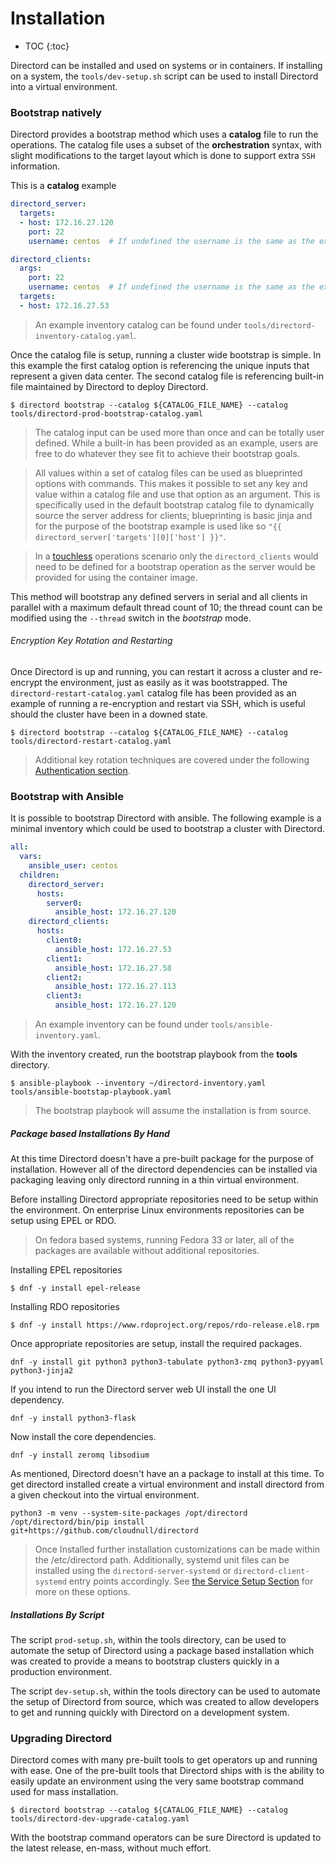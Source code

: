 # Installation

* TOC
{:toc}

Directord can be installed and used on systems or in containers. If installing
on a system, the `tools/dev-setup.sh` script can be used to install Directord
into a virtual environment.

### Bootstrap natively

Directord provides a bootstrap method which uses a **catalog** file to run the
operations. The catalog file uses a subset of the **orchestration** syntax,
with slight modifications to the target layout which is done to support extra
`SSH` information.

This is a **catalog** example

``` yaml
directord_server:
  targets:
  - host: 172.16.27.120
    port: 22
    username: centos  # If undefined the username is the same as the executing user.

directord_clients:
  args:
    port: 22
    username: centos  # If undefined the username is the same as the executing user.
  targets:
  - host: 172.16.27.53
```

> An example inventory catalog can be found under
  `tools/directord-inventory-catalog.yaml`.

Once the catalog file is setup, running a cluster wide bootstrap is simple.
In this example the first catalog option is referencing the unique inputs
that represent a given data center. The second catalog file is referencing
built-in file maintained by Directord to deploy Directord.

``` shell
$ directord bootstrap --catalog ${CATALOG_FILE_NAME} --catalog tools/directord-prod-bootstrap-catalog.yaml
```

> The catalog input can be used more than once and can be totally user
  defined. While a built-in has been provided as an example, users are
  free to do whatever they see fit to achieve their bootstrap goals.

> All values within a set of catalog files can be used as blueprinted options
  with commands. This makes it possible to set any key and value within a catalog
  file and use that option as an argument. This is specifically used in the
  default bootstrap catalog file to dynamically source the server address for
  clients; blueprinting is basic jinja and for the purpose of the bootstrap
  example is used like so `"{{ directord_server['targets'][0]['host'] }}"`.

> In a [touchless](containerization.md#touchless-operations) operations
  scenario only the `directord_clients` would need to be defined for a bootstrap
  operation as the server would be provided for using the container image.

This method will bootstrap any defined servers in serial and all clients in
parallel with a maximum default thread count of 10; the thread count can be
modified using the `--thread` switch in the *bootstrap* mode.

###### Encryption Key Rotation and Restarting

Once Directord is up and running, you can restart it across a cluster and
re-encrypt the environment, just as easily as it was bootstrapped. The
`directord-restart-catalog.yaml` catalog file has been provided as an example of
running a re-encryption and restart via SSH, which is useful should the cluster
have been in a downed state.

``` shell
$ directord bootstrap --catalog ${CATALOG_FILE_NAME} --catalog tools/directord-restart-catalog.yaml
```

> Additional key rotation techniques are covered under the following
  [Authentication section](authentication.md#key-rotation).

### Bootstrap with Ansible

It is possible to bootstrap Directord with ansible. The following example is
a minimal inventory which could be used to bootstrap a cluster with Directord.

``` yaml
all:
  vars:
    ansible_user: centos
  children:
    directord_server:
      hosts:
        server0:
          ansible_host: 172.16.27.120
    directord_clients:
      hosts:
        client0:
          ansible_host: 172.16.27.53
        client1:
          ansible_host: 172.16.27.58
        client2:
          ansible_host: 172.16.27.113
        client3:
          ansible_host: 172.16.27.120
```

> An example inventory can be found under `tools/ansible-inventory.yaml`.

With the inventory created, run the bootstrap playbook from the **tools** directory.

``` shell
$ ansible-playbook --inventory ~/directord-inventory.yaml tools/ansible-bootstap-playbook.yaml
```

> The bootstrap playbook will assume the installation is from source.

##### Package based Installations By Hand

At this time Directord doesn't have a pre-built package for the purpose of
installation. However all of the directord dependencies can be installed
via packaging leaving only directord running in a thin virtual environment.

Before installing Directord appropriate repositories need to be setup within the
environment. On enterprise Linux environments repositories can be setup using
EPEL or RDO.

> On fedora based systems, running Fedora 33 or later, all of the packages are
  available without additional repositories.

Installing EPEL repositories

``` shell
$ dnf -y install epel-release
```

Installing RDO repositories

``` shell
$ dnf -y install https://www.rdoproject.org/repos/rdo-release.el8.rpm
```

Once appropriate repositories are setup, install the required packages.

``` shell
dnf -y install git python3 python3-tabulate python3-zmq python3-pyyaml python3-jinja2
```

If you intend to run the Directord server web UI install the one UI dependency.

``` shell
dnf -y install python3-flask
```

Now install the core dependencies.

``` shell
dnf -y install zeromq libsodium
```

As mentioned, Directord doesn't have an a package to install at this time. To
get directord installed create a virtual environment and install directord from a
given checkout into the virtual environment.

``` shell
python3 -m venv --system-site-packages /opt/directord
/opt/directord/bin/pip install git+https://github.com/cloudnull/directord
```

> Once Installed further installation customizations can be made within the
  /etc/directord path. Additionally, systemd unit files can be installed using
  the `directord-server-systemd` or `directord-client-systemd` entry points
  accordingly. See [the Service Setup Section](service-setup.md) for more on these
  options.

##### Installations By Script

The script `prod-setup.sh`, within the tools directory, can be used to automate
the setup of Directord using a package based installation which was created to
provide a means to bootstrap clusters quickly in a production environment.

The script `dev-setup.sh`, within the tools directory can be used to automate
the setup of Directord from source, which was created to allow developers to get
and running quickly with Directord on a development system.

### Upgrading Directord

Directord comes with many pre-built tools to get operators up and running with
ease. One of the pre-built tools that Directord ships with is the ability to
easily update an environment using the very same bootstrap command used for
mass installation.

``` shell
$ directord bootstrap --catalog ${CATALOG_FILE_NAME} --catalog tools/directord-dev-upgrade-catalog.yaml
```

With the bootstrap command operators can be sure Directord is updated to the
latest release, en-mass, without much effort.

